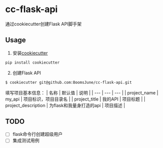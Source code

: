 # cc-flask-api
通过cookiecutter创建Flask API脚手架

## Usage
1. 安装[cookiecutter](https://cookiecutter.readthedocs.io/en/stable/index.html)
```bash
pip install cookiecutter
```

2. 创建Flask API

```bash
$ cookiecutter git@github.com:BoomsJune/cc-flask-api.git
```
填写项目基本信息：
| 名称  | 默认值  | 说明  |
| --- | --- | --- |
| project_name | my_api | 项目标识，项目目录名 |
| project_title | 我的API | 项目标题 |
| project_description | 为flask和我量身打造的api | 项目描述 |


## TODO
- [ ] flask命令行创建超级用户
- [ ] 集成测试用例
